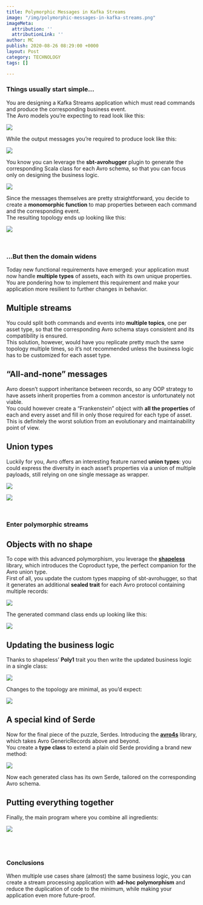 ```yaml
---
title: Polymorphic Messages in Kafka Streams
image: "/img/polymorphic-messages-in-kafka-streams.png"
imageMeta:
  attribution: ''
  attributionLink: ''
author: MC
publish: 2020-08-26 08:29:00 +0000
layout: Post
category: TECHNOLOGY
tags: []

---
```

### Things usually start simple...

You are designing a Kafka Streams application which must read commands and produce the corresponding business event. <br>The Avro models you’re expecting to read look like this:

![](/img/1-3.png)

While the output messages you’re required to produce look like this:

![](/img/2-1.png)

You know you can leverage the **sbt-avrohugger** plugin to generate the corresponding Scala class for each Avro schema, so that you can focus only on designing the business logic.

![](/img/3-1.png)

Since the messages themselves are pretty straightforward, you decide to create a **monomorphic function** to map properties between each command and the corresponding event. <br>The resulting topology ends up looking like this:

![](/img/4-1.png)

<br>

### ...But then the domain widens
Today new functional requirements have emerged: your application must now handle **multiple types** of assets, each with its own unique properties. <br> You are pondering how to implement this requirement and make your application more resilient to further changes in behavior.

## Multiple streams
You could split both commands and events into **multiple topics**, one per asset type, so that the corresponding Avro schema stays consistent and its compatibility is ensured. <br>This solution, however, would have you replicate pretty much the same topology multiple times, so it’s not recommended unless the business logic has to be customized for each asset type.

## “All-and-none” messages
Avro doesn’t support inheritance between records, so any OOP strategy to have assets inherit properties from a common ancestor is unfortunately not viable. <br>You could however create a “Frankenstein” object with **all the properties** of each and every asset and fill in only those required for each type of asset. <br>This is definitely the worst solution from an evolutionary and maintainability point of view.

## Union types
Luckily for you, Avro offers an interesting feature named **union types**: you could express the diversity in each asset’s properties via a union of multiple payloads, still relying on one single message as wrapper.

![](/img/5-1.png)

![](/img/6-1.png)

<br>

### Enter polymorphic streams

## Objects with no shape
To cope with this advanced polymorphism, you leverage the [**shapeless**](https://github.com/milessabin/shapeless) library, which introduces the Coproduct type, the perfect companion for the Avro union type. <br>First of all, you update the custom types mapping of sbt-avrohugger, so that it generates an additional **sealed trait** for each Avro protocol containing multiple records:

![](/img/7.png)

The generated command class ends up looking like this:

![](/img/8.png)

## Updating the business logic
Thanks to shapeless’ **Poly1** trait you then write the updated business logic in a single class:

![](/img/9.png)

Changes to the topology are minimal, as you’d expect:

![](/img/10.png)

## A special kind of Serde
Now for the final piece of the puzzle, Serdes. Introducing the [**avro4s**](https://github.com/sksamuel/avro4s) library, which takes Avro GenericRecords above and beyond. <br>You create a **type class** to extend a plain old Serde providing a brand new method:

![](/img/11.png)

Now each generated class has its own Serde, tailored on the corresponding Avro schema.

## Putting everything together
Finally, the main program where you combine all ingredients:

![](/img/12.png)

<br>
<br>

### Conclusions

When multiple use cases share (almost) the same business logic, you can create a stream processing application with **ad-hoc polymorphism** and reduce the duplication of code to the minimum, while making your application even more future-proof.